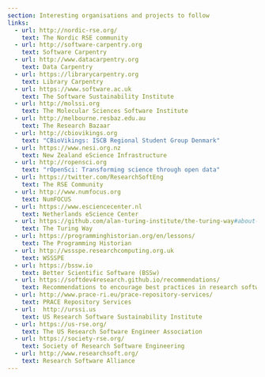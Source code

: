 ```yaml
---
section: Interesting organisations and projects to follow
links:
  - url: http://nordic-rse.org/
    text: The Nordic RSE community
  - url: http://software-carpentry.org
    text: Software Carpentry
  - url: http://www.datacarpentry.org
    text: Data Carpentry
  - url: https://librarycarpentry.org
    text: Library Carpentry
  - url: https://www.software.ac.uk
    text: The Software Sustainability Institute
  - url: http://molssi.org
    text: The Molecular Sciences Software Institute
  - url: http://melbourne.resbaz.edu.au
    text: The Research Bazaar
  - url: http://cbiovikings.org
    text: "CBioVikings: ISCB Regional Student Group Denmark"
  - url: https://www.nesi.org.nz
    text: New Zealand eScience Infrastructure
  - url: http://ropensci.org
    text: "rOpenSci: Transforming science through open data"
  - url: https://twitter.com/ResearchSoftEng
    text: The RSE Community
  - url: http://www.numfocus.org
    text: NumFOCUS
  - url: https://www.esciencecenter.nl
    text: Netherlands eScience Center
  - url: https://github.com/alan-turing-institute/the-turing-way#about-the-project
    text: The Turing Way
  - url: https://programminghistorian.org/en/lessons/
    text: The Programming Historian
  - url: http://wssspe.researchcomputing.org.uk
    text: WSSSPE
  - url: https://bssw.io
    text: Better Scientific Software (BSSw)
  - url: https://softdev4research.github.io/recommendations/
    text: Recommendations to encourage best practices in research software
  - url: http://www.prace-ri.eu/prace-repository-services/
    text: PRACE Repository Services
  - url:  http://urssi.us
    text: US Research Software Sustainability Institute
  - url: https://us-rse.org/
    text: The US Research Software Engineer Association
  - url: https://society-rse.org/
    text: Society of Research Software Engineering
  - url: http://www.researchsoft.org/
    text: Research Software Alliance
---
```



